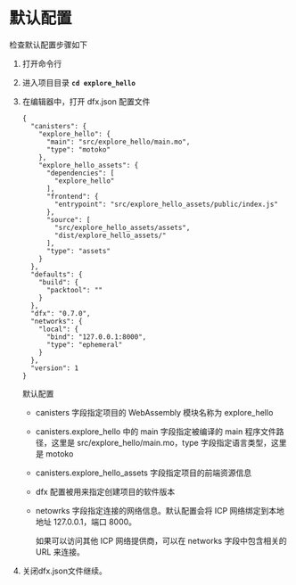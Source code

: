 # 默认配置

检查默认配置步骤如下

1. 打开命令行
2. 进入项目目录  **`cd explore_hello`**
3. 在编辑器中，打开 dfx.json 配置文件  


   ```text
   {
     "canisters": {
       "explore_hello": {
         "main": "src/explore_hello/main.mo",
         "type": "motoko"
       },
       "explore_hello_assets": {
         "dependencies": [
           "explore_hello"
         ],
         "frontend": {
           "entrypoint": "src/explore_hello_assets/public/index.js"
         },
         "source": [
           "src/explore_hello_assets/assets",
           "dist/explore_hello_assets/"
         ],
         "type": "assets"
       }
     },
     "defaults": {
       "build": {
         "packtool": ""
       }
     },
     "dfx": "0.7.0",
     "networks": {
       "local": {
         "bind": "127.0.0.1:8000",
         "type": "ephemeral"
       }
     },
     "version": 1
   }
   ```

   默认配置

   * canisters 字段指定项目的 WebAssembly 模块名称为 explore\_hello
   * canisters.explore\_hello 中的 main 字段指定被编译的 main 程序文件路径，这里是 src/explore\_hello/main.mo，type 字段指定语言类型，这里是 motoko
   * canisters.explore\_hello\_assets 字段指定项目的前端资源信息
   * dfx 配置被用来指定创建项目的软件版本
   * netowrks 字段指定连接的网络信息。默认配置会将 ICP 网络绑定到本地地址 127.0.0.1，端口 8000。

     如果可以访问其他 ICP 网络提供商，可以在 networks 字段中包含相关的 URL 来连接。

4. 关闭dfx.json文件继续。

